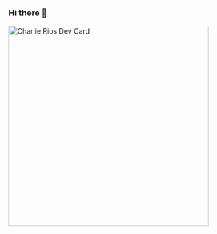 ### Hi there 👋

<a href="https://app.daily.dev/DailyDevTips"><img src="https://github.com/charkrios/charkrios/blob/master/devcard.svg" width="400" alt="Charlie Rios Dev Card"/></a>

<!--
**charkrios/charkrios** is a ✨ _special_ ✨ repository because its `README.md` (this file) appears on your GitHub profile.

Here are some ideas to get you started:

- 🔭 I’m currently working on ...
- 🌱 I’m currently learning ...
- 👯 I’m looking to collaborate on ...
- 🤔 I’m looking for help with ...
- 💬 Ask me about ...
- 📫 How to reach me: ...
- 😄 Pronouns: ...
- ⚡ Fun fact: ...
-->
